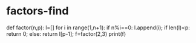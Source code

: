 # factors-find
def factor(n,p):
    l=[]
    for i in range(1,n+1):
        if n%i==0:
            l.append(i);
    if len(l)<p:
        return 0;
    else:
        return l[p-1];
f=factor(2,3)
print(f)

